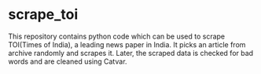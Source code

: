 # scrape_toi
This repository contains python code which can be used to scrape TOI(Times of India), a leading news paper in India. It picks an article from archive randomly and scrapes it. Later, the scraped data is checked for bad words and are cleaned using Catvar.
